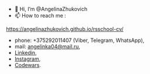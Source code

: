 - 👋 Hi, I’m @AngelinaZhukovich
- 📫 How to reach me :

https://angelinazhukovich.github.io/rsschool-cv/

* phone: +375292011407 (Viber, Telegram, WhatsApp), 
* mail: <angelinka04@mail.ru>,
* [Linkedin](linkedin.com/in/ангелина-жукович-b22a36211),
* [Instagram](instagram.com/angelina.zhukovich/),
* [Codewars](
https://www.codewars.com/users/Angelinka).

<!---
AngelinaZhukovich/AngelinaZhukovich is a ✨ special ✨ repository because its `README.md` (this file) appears on your GitHub profile.
You can click the Preview link to take a look at your changes.
--->
